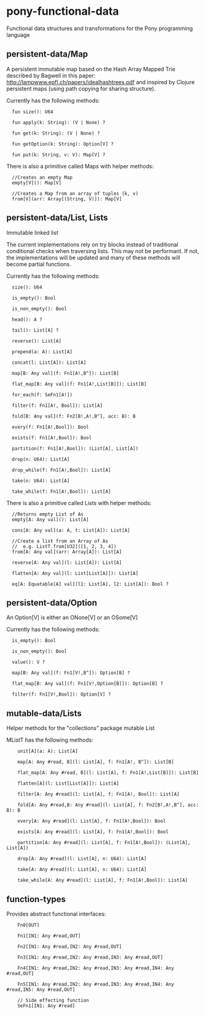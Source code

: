 # pony-functional-data
Functional data structures and transformations for the Pony programming language

## persistent-data/Map

A persistent immutable map based on the Hash Array Mapped Trie described by Bagwell in
this paper: http://lampwww.epfl.ch/papers/idealhashtrees.pdf and inspired by
Clojure persistent maps (using path copying for sharing structure).

Currently has the following methods:
```
  fun size(): U64  
    
  fun apply(k: String): (V | None) ?  
    
  fun get(k: String): (V | None) ?

  fun getOption(k: String): Option[V] ?
    
  fun put(k: String, v: V): Map[V] ?  
```

There is also a primitive called Maps with helper methods:
```
  //Creates an empty Map
  empty[V](): Map[V]

  //Creates a Map from an array of tuples (k, v)
  from[V](arr: Array[(String, V)]): Map[V]  
```

## persistent-data/List, Lists

Immutable linked list

The current implementations rely on try blocks instead of traditional
conditional checks when traversing lists. This may not be performant.
If not, the implementations will be updated and many of these methods
will become partial functions.

Currently has the following methods:
```
  size(): U64

  is_empty(): Bool

  is_non_empty(): Bool

  head(): A ?

  tail(): List[A] ?

  reverse(): List[A]

  prepend(a: A): List[A]

  concat(l: List[A]): List[A]

  map[B: Any val](f: Fn1[A!,B^]): List[B]

  flat_map[B: Any val](f: Fn1[A!,List[B]]): List[B]

  for_each(f: SeFn1[A!])

  filter(f: Fn1[A!, Bool]): List[A]

  fold[B: Any val](f: Fn2[B!,A!,B^], acc: B): B

  every(f: Fn1[A!,Bool]): Bool

  exists(f: Fn1[A!,Bool]): Bool

  partition(f: Fn1[A!,Bool]): (List[A], List[A])

  drop(n: U64): List[A]

  drop_while(f: Fn1[A!,Bool]): List[A]

  take(n: U64): List[A]

  take_while(f: Fn1[A!,Bool]): List[A]

```

There is also a primitive called Lists with helper methods:
```
  //Returns empty List of As
  empty[A: Any val](): List[A]

  cons[A: Any val](a: A, t: List[A]): List[A]

  //Create a list from an Array of As
  //  e.g. ListT.from[U32]([1, 2, 3, 4])
  from[A: Any val](arr: Array[A]): List[A]

  reverse[A: Any val](l: List[A]): List[A]

  flatten[A: Any val](l: List[List[A]]): List[A]

  eq[A: Equatable[A] val](l1: List[A], l2: List[A]): Bool ?

```

## persistent-data/Option

An Option[V] is either an ONone[V] or an OSome[V]

Currently has the following methods:
```
  is_empty(): Bool

  is_non_empty(): Bool

  value(): V ?

  map[B: Any val](f: Fn1[V!,B^]): Option[B] ?

  flat_map[B: Any val](f: Fn1[V!,Option[B]]): Option[B] ?

  filter(f: Fn1[V!,Bool]): Option[V] ?
```


## mutable-data/Lists

Helper methods for the "collections" package mutable List

MListT has the following methods:

```
    unit[A](a: A): List[A]

    map[A: Any #read, B](l: List[A], f: Fn1[A!, B^]): List[B]

    flat_map[A: Any #read, B](l: List[A], f: Fn1[A!,List[B]]): List[B]

    flatten[A](l: List[List[A]]): List[A]

    filter[A: Any #read](l: List[A], f: Fn1[A!, Bool]): List[A]

    fold[A: Any #read,B: Any #read](l: List[A], f: Fn2[B!,A!,B^], acc: B): B

    every[A: Any #read](l: List[A], f: Fn1[A!,Bool]): Bool

    exists[A: Any #read](l: List[A], f: Fn1[A!,Bool]): Bool

    partition[A: Any #read](l: List[A], f: Fn1[A!,Bool]): (List[A], List[A])

    drop[A: Any #read](l: List[A], n: U64): List[A]

    take[A: Any #read](l: List[A], n: U64): List[A]

    take_while[A: Any #read](l: List[A], f: Fn1[A!,Bool]): List[A]
```

## function-types

Provides abstract functional interfaces:
```
    Fn0[OUT]

    Fn1[IN1: Any #read,OUT]

    Fn2[IN1: Any #read,IN2: Any #read,OUT]

    Fn3[IN1: Any #read,IN2: Any #read,IN3: Any #read,OUT]

    Fn4[IN1: Any #read,IN2: Any #read,IN3: Any #read,IN4: Any #read,OUT]

    Fn5[IN1: Any #read,IN2: Any #read,IN3: Any #read,IN4: Any #read,IN5: Any #read,OUT]  

    // Side effecting function
    SeFn1[IN1: Any #read]
```
